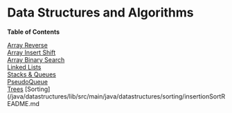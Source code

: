 # Data Structures and Algorithms

**Table of Contents**

[Array Reverse](/java/ArrayReverse/README.md)   
[Array Insert Shift](/java/ArrayInsertShift/README.md)   
[Array Binary Search](/java/ArrayBinarySearch/README.md)   
[Linked Lists](/java/datastructures/README.md)   
[Stacks & Queues](/java/datastructures/README.md)   
[PseudoQueue](/java/datastructures/README.md)   
[Trees](/java/datastructures/README.md)
[Sorting](/java/datastructures/lib/src/main/java/datastructures/sorting/insertionSortREADME.md

